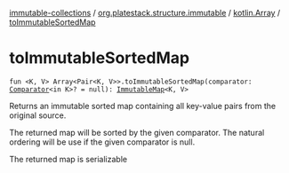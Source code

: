 [immutable-collections](../../index.md) / [org.platestack.structure.immutable](../index.md) / [kotlin.Array](index.md) / [toImmutableSortedMap](.)

# toImmutableSortedMap

`fun <K, V> Array<Pair<K, V>>.toImmutableSortedMap(comparator: `[`Comparator`](http://docs.oracle.com/javase/6/docs/api/java/util/Comparator.html)`<in K>? = null): `[`ImmutableMap`](../-immutable-map.md)`<K, V>`

Returns an immutable sorted map containing all key-value pairs from the original source.

The returned map will be sorted by the given comparator.
The natural ordering will be use if the given comparator is null.

The returned map is serializable

